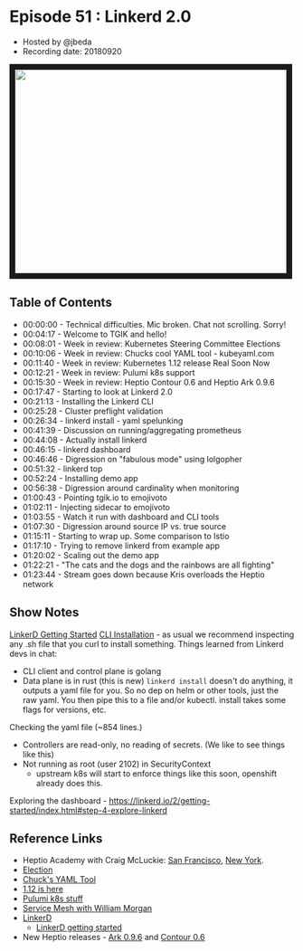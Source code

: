 # Episode 51 : Linkerd 2.0

- Hosted by @jbeda
- Recording date: 20180920

<!--- Thumbnailed embed of the video, n8Xo_ghCIOSY is the video id from the youtube url --->

<a href="https://www.youtube.com/watch?v=1dXJ34-KLe8
" target="_blank"><img src="http://img.youtube.com/vi/1dXJ34-KLe8/hqdefault.jpg" width="480" height="360" border="10" /></a>

## Table of Contents

- 00:00:00 - Technical difficulties. Mic broken. Chat not scrolling. Sorry!
- 00:04:17 - Welcome to TGIK and hello!
- 00:08:01 - Week in review: Kubernetes Steering Committee Elections
- 00:10:06 - Week in review: Chucks cool YAML tool - kubeyaml.com
- 00:11:40 - Week in review: Kubernetes 1.12 release Real Soon Now
- 00:12:21 - Week in review: Pulumi k8s support
- 00:15:30 - Week in review: Heptio Contour 0.6 and Heptio Ark 0.9.6
- 00:17:47 - Starting to look at Linkerd 2.0
- 00:21:13 - Installing the Linkerd CLI
- 00:25:28 - Cluster preflight validation
- 00:26:34 - linkerd install - yaml spelunking
- 00:41:39 - Discussion on running/aggregating prometheus
- 00:44:08 - Actually install linkerd
- 00:46:15 - linkerd dashboard
- 00:46:46 - Digression on "fabulous mode" using lolgopher
- 00:51:32 - linkerd top
- 00:52:24 - Installing demo app
- 00:56:38 - Digression around cardinality when monitoring
- 01:00:43 - Pointing tgik.io to emojivoto
- 01:02:11 - Injecting sidecar to emojivoto
- 01:03:55 - Watch it run with dashboard and CLI tools
- 01:07:30 - Digression around source IP vs. true source
- 01:15:11 - Starting to wrap up. Some comparison to Istio
- 01:17:10 - Trying to remove linkerd from example app
- 01:20:02 - Scaling out the demo app
- 01:22:21 - "The cats and the dogs and the rainbows are all fighting"
- 01:23:44 - Stream goes down because Kris overloads the Heptio network

## Show Notes

[LinkerD Getting Started](https://linkerd.io/2/getting-started/index.html)
[CLI Installation](https://linkerd.io/2/getting-started/#step-1-install-the-cli) - as usual we recommend inspecting any .sh file that you curl to install something.
Things learned from Linkerd devs in chat:
 - CLI client and control plane is golang
 - Data plane is in rust (this is new)
`linkerd install` doesn't do anything, it outputs a yaml file for you. So no dep on helm or other tools, just the raw yaml. You then pipe this to a file and/or kubectl. install takes some flags for versions, etc.

Checking the yaml file (~854 lines.)
- Controllers are read-only, no reading of secrets. (We like to see things like this)
- Not running as root (user 2102) in SecurityContext
    - upstream k8s will start to enforce things like this soon, openshift already does this.

Exploring the dashboard - https://linkerd.io/2/getting-started/index.html#step-4-explore-linkerd

## Reference Links

* Heptio Academy with Craig McLuckie: [San Francisco](https://www.eventbrite.com/e/heptio-academy-hands-on-kubernetes-training-in-san-francisco-tickets-49439435683), [New York](https://www.eventbrite.com/e/heptio-academy-hands-on-kubernetes-training-in-new-york-tickets-49439430668).
* [Election](https://groups.google.com/forum/?utm_medium=email&utm_source=footer#!msg/kubernetes-dev/0gEdp_xdzEI/214wEaVbCgAJ)
* [Chuck's YAML Tool](https://kubeyaml.com/)
* [1.12 is here](https://github.com/kubernetes/sig-release/blob/master/releases/release-1.12/README.md)
* [Pulumi k8s stuff](https://info.pulumi.com/press-release/pulumi-cloud-native-sdk-delivers-cloud-native-infrastructure-as-code-for-kubernetes)
* [Service Mesh with William Morgan](https://softwareengineeringdaily.com/2017/06/26/service-mesh-with-william-morgan/)
* [LinkerD](https://kubernetes.io/blog/2018/09/18/hands-on-with-linkerd-2.0/)
  * [LinkerD getting started](https://linkerd.io/2/getting-started/)
* New Heptio releases - [Ark 0.9.6](https://github.com/heptio/ark/releases) and [Contour 0.6](https://github.com/heptio/contour/releases)
